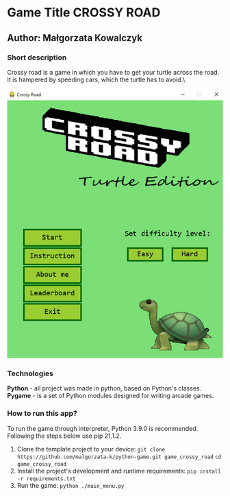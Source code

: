 # Game Title CROSSY ROAD
## Author: Małgorzata Kowalczyk

### Short description
Crossy road is a game in which you have to get your turtle across the road. It is hampered by speeding cars, which the turtle has to avoid.\

![alt text](https://github.com/malgorzata-k/python-game/blob/main/images/photo1.png?raw=true)


### Technologies
**Python** - all project was made in python, based on Python's classes.\
**Pygame** - is a set of Python modules designed for writing arcade games.

### How to run this app?
To run the game through interpreter, Python 3.9.0 is recommended. Following the steps below use pip 21.1.2.
1. Clone the template project to your device: 
`git clone https://github.com/malgorzata-k/python-game.git game_crossy_road`
`cd game_crossy_road`
2. Install the project's development and runtime requirements:
`pip install -r requirements.txt`
3. Run the game:
`python ./main_menu.py`
